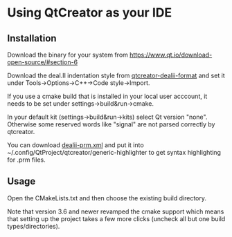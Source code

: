 # Using QtCreator as your IDE

## Installation

Download the binary for your system from https://www.qt.io/download-open-source/#section-6

Download the deal.II indentation style from [qtcreator-dealii-format](https://raw.githubusercontent.com/dealii/dealii/master/contrib/styles/qtcreator-dealii-code-format.xml) and set it under Tools->Options->C++->Code style->Import.

If you use a cmake build that is installed in your local user acccount, it needs to be set under settings->build&run->cmake.

In your default kit (settings->build&run->kits) select Qt version "none". Otherwise some reserved words like "signal" are not parsed correctly by qtcreator.

You can download [dealii-prm.xml](https://raw.githubusercontent.com/dealii/dealii/master/contrib/styles/qtcreator-prm-format.xml) and put it into 
~/.config/QtProject/qtcreator/generic-highlighter to get syntax highlighting for .prm files.

## Usage

Open the CMakeLists.txt and then choose the existing build directory.

Note that version 3.6 and newer revamped the cmake support which means that setting up the project takes a few more clicks (uncheck all but one build types/directories).